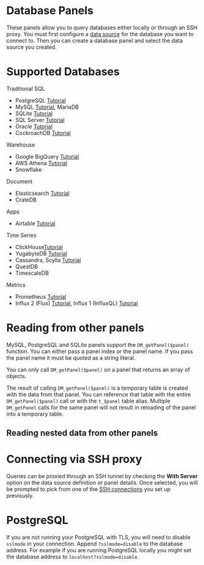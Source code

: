 # Database Panels

These panels allow you to query databases either locally or through an
SSH proxy. You must first configure a [data
source](../Data_Sources.md) for the database you want to connect
to. Then you can create a database panel and select the data source
you created.

# Supported Databases

Traditional SQL

* PostgreSQL [Tutorial](../tutorials/Query_PostgreSQL_with_DataStation.md)
* MySQL [Tutorial](../tutorials/Query_MySQL_with_DataStation.md), MariaDB
* SQLite [Tutorial](../tutorials/Query_SQLite_with_DataStation.md)
* SQL Server [Tutorial](../tutorials/Query_SQL_Server_with_DataStation.md)
* Oracle [Tutorial](../tutorials/Query_Oracle_with_DataStation.md)
* CockroachDB [Tutorial](../tutorials/Query_CockroachDB_with_DataStation.md)

Warehouse

* Google BigQuery [Tutorial](../tutorials/Query_BigQuery_with_DataStation.md)
* AWS Athena [Tutorial](../tutorials/Query_AWS_Athena_with_DataStation.md)
* Snowflake

Document
* Elasticsearch [Tutorial](../tutorials/Query_Elasticsearch_with_DataStation.md)
* CrateDB

Apps
* Airtable [Tutorial](../tutorials/Query_Airtable_with_DataStation.md)

Time Series

* ClickHouse[Tutorial](../tutorials/Query_ClickHouse_with_DataStation.md)
* YugabyteDB [Tutorial](../tutorials/Query_Yugabyte_with_DataStation.md)
* Cassandra, Scylla [Tutorial](../tutorials/Query_Scylla_with_DataStation.md)
* QuestDB
* TimescaleDB

Metrics

* Prometheus [Tutorial](../tutorials/Query_Prometheus_with_DataStation.md)
* Influx 2 (Flux) [Tutorial](../tutorials/Query_Influx_(2.x)_with_DataStation_(Flux).md), Influx 1 (InfluxQL) [Tutorial](../tutorials/Query_Influx_(1.x)_with_DataStation_(InfluxQL).md)

# Reading from other panels

MySQL, PostgreSQL and SQLite panels support the `DM_getPanel($panel)`
function. You can either pass a panel index or the panel name. If you
pass the panel name it must be quoted as a string literal.

You can only call `DM_getPanel($panel)` on a panel that returns an
array of objects.

The result of calling `DM_getPanel($panel)` is a temporary table is
created with the data from that panel. You can reference that table
with the entire `DM_getPanel($panel)` call or with the `t_$panel`
table alias. Multiple `DM_getPanel` calls for the same panel will not
result in reloading of the panel into a temporary table.

## Reading nested data from other panels

# Connecting via SSH proxy

Queries can be proxied through an SSH tunnel by checking the **With
Server** option on the data source definition or panel details. Once
selected, you will be prompted to pick from one of the [SSH
connections](../SSH_Connections.md) you set up previously.

# PostgreSQL

If you are not running your PostgreSQL with TLS, you will need to
disable `sslmode` in your connection. Append `?sslmode=disable` to the
database address. For example if you are running PostgreSQL locally
you might set the database address to `localhost?sslmode=disable`.
